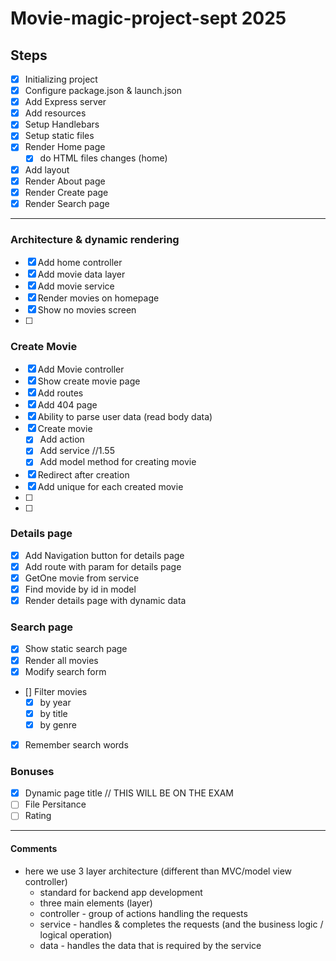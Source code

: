 # Movie-magic-project-sept 2025

## Steps

- [x] Initializing project
- [x] Configure package.json & launch.json
- [x] Add Express server
- [x] Add resources
- [x] Setup Handlebars
- [x] Setup static files
- [x] Render Home page
  - [x] do HTML files changes (home)
- [x] Add layout
- [x] Render About page
- [x] Render Create page
- [x] Render Search page

---

### Architecture & dynamic rendering

- [x] Add home controller
- [x] Add movie data layer
- [x] Add movie service
- [x] Render movies on homepage
- [x] Show no movies screen
- [ ]

### Create Movie

- [x] Add Movie controller
- [x] Show create movie page
- [x] Add routes
- [x] Add 404 page
- [x] Ability to parse user data (read body data)
- [x] Create movie
  - [x] Add action
  - [x] Add service //1.55
  - [x] Add model method for creating movie
- [x] Redirect after creation
- [x] Add unique for each created movie
- [ ]
- [ ]

### Details page

- [x] Add Navigation button for details page
- [x] Add route with param for details page
- [x] GetOne movie from service
- [x] Find movide by id in model
- [x] Render details page with dynamic data

### Search page

- [x] Show static search page
- [x] Render all movies
- [x] Modify search form
- [] Filter movies
  - [x] by year
  - [x] by title
  - [x] by genre
- [x] Remember search words

### Bonuses

- [x] Dynamic page title // THIS WILL BE ON THE EXAM
- [ ] File Persitance
- [ ] Rating

---

#### Comments

- here we use 3 layer architecture (different than MVC/model view controller)
  - standard for backend app development
  - three main elements (layer)
  - controller - group of actions handling the requests
  - service - handles & completes the requests (and the business logic / logical operation)
  - data - handles the data that is required by the service

